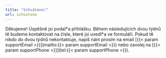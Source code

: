 ```yaml
---
title: "Schváleno!"
url: schvaleno
---
```

Děkujeme! Úspěšně jsi podal\*a přihlášku. Během následujících dvou týdnů tě budeme kontaktovat na čísle,
které jsi uvedl\*a ve formuláři. Pokud tě nikdo do dvou týdnů nekontaktuje, napiš nám prosím na
email [{{< param supportEmail >}}](mailto:{{< param supportEmail >}}) nebo zavolej na [{{< param supportPhone >}}](tel:{{< param supportPhone >}}).
